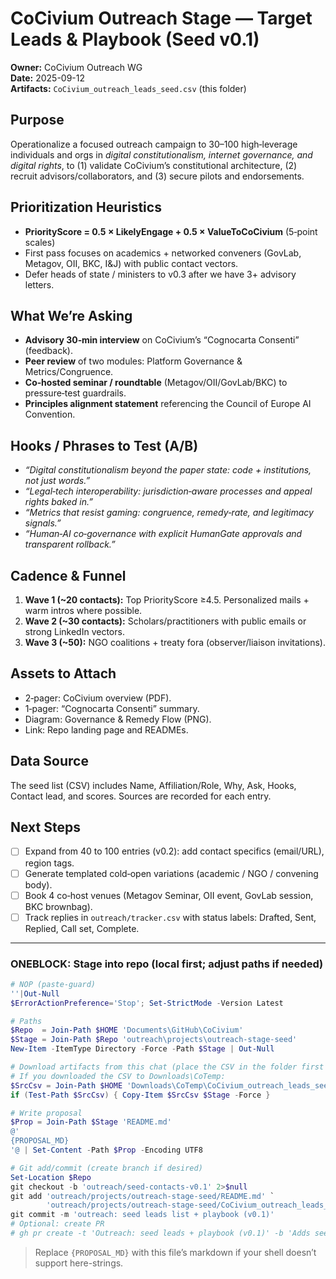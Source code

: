 # CoCivium Outreach Stage — Target Leads & Playbook (Seed v0.1)

**Owner:** CoCivium Outreach WG  
**Date:** 2025-09-12  
**Artifacts:** `CoCivium_outreach_leads_seed.csv` (this folder)

## Purpose
Operationalize a focused outreach campaign to 30–100 high‑leverage individuals and orgs in *digital constitutionalism, internet governance, and digital rights*, to (1) validate CoCivium’s constitutional architecture, (2) recruit advisors/collaborators, and (3) secure pilots and endorsements.

## Prioritization Heuristics
- **PriorityScore = 0.5 × LikelyEngage + 0.5 × ValueToCoCivium** (5‑point scales)
- First pass focuses on academics + networked conveners (GovLab, Metagov, OII, BKC, I&J) with public contact vectors.
- Defer heads of state / ministers to v0.3 after we have 3+ advisory letters.

## What We’re Asking
- **Advisory 30‑min interview** on CoCivium’s “Cognocarta Consenti” (feedback).
- **Peer review** of two modules: Platform Governance & Metrics/Congruence.
- **Co‑hosted seminar / roundtable** (Metagov/OII/GovLab/BKC) to pressure‑test guardrails.
- **Principles alignment statement** referencing the Council of Europe AI Convention.

## Hooks / Phrases to Test (A/B)
- *“Digital constitutionalism beyond the paper state: code + institutions, not just words.”*
- *“Legal‑tech interoperability: jurisdiction‑aware processes and appeal rights baked in.”*
- *“Metrics that resist gaming: congruence, remedy‑rate, and legitimacy signals.”*
- *“Human‑AI co‑governance with explicit HumanGate approvals and transparent rollback.”*

## Cadence & Funnel
1. **Wave 1 (~20 contacts):** Top PriorityScore ≥4.5. Personalized mails + warm intros where possible.
2. **Wave 2 (~30 contacts):** Scholars/practitioners with public emails or strong LinkedIn vectors.
3. **Wave 3 (~50):** NGO coalitions + treaty fora (observer/liaison invitations).

## Assets to Attach
- 2‑pager: CoCivium overview (PDF).  
- 1‑pager: “Cognocarta Consenti” summary.  
- Diagram: Governance & Remedy Flow (PNG).  
- Link: Repo landing page and READMEs.

## Data Source
The seed list (CSV) includes Name, Affiliation/Role, Why, Ask, Hooks, Contact lead, and scores. Sources are recorded for each entry.

## Next Steps
- [ ] Expand from 40 to 100 entries (v0.2): add contact specifics (email/URL), region tags.
- [ ] Generate templated cold‑open variations (academic / NGO / convening body).
- [ ] Book 4 co‑host venues (Metagov Seminar, OII event, GovLab session, BKC brownbag).
- [ ] Track replies in `outreach/tracker.csv` with status labels: Drafted, Sent, Replied, Call set, Complete.

---

### ONEBLOCK: Stage into repo (local first; adjust paths if needed)

```powershell
# NOP (paste-guard)
''|Out-Null
$ErrorActionPreference='Stop'; Set-StrictMode -Version Latest

# Paths
$Repo  = Join-Path $HOME 'Documents\GitHub\CoCivium'
$Stage = Join-Path $Repo 'outreach\projects\outreach-stage-seed'
New-Item -ItemType Directory -Force -Path $Stage | Out-Null

# Download artifacts from this chat (place the CSV in the folder first if needed)
# If you downloaded the CSV to Downloads\CoTemp:
$SrcCsv = Join-Path $HOME 'Downloads\CoTemp\CoCivium_outreach_leads_seed.csv'
if (Test-Path $SrcCsv) { Copy-Item $SrcCsv $Stage -Force }

# Write proposal
$Prop = Join-Path $Stage 'README.md'
@'
{PROPOSAL_MD}
'@ | Set-Content -Path $Prop -Encoding UTF8

# Git add/commit (create branch if desired)
Set-Location $Repo
git checkout -b 'outreach/seed-contacts-v0.1' 2>$null
git add 'outreach/projects/outreach-stage-seed/README.md' `
        'outreach/projects/outreach-stage-seed/CoCivium_outreach_leads_seed.csv'
git commit -m 'outreach: seed leads list + playbook (v0.1)'
# Optional: create PR
# gh pr create -t 'Outreach: seed leads + playbook (v0.1)' -b 'Adds seed contact list and outreach playbook.'
```

> Replace `{PROPOSAL_MD}` with this file’s markdown if your shell doesn’t support here-strings.
